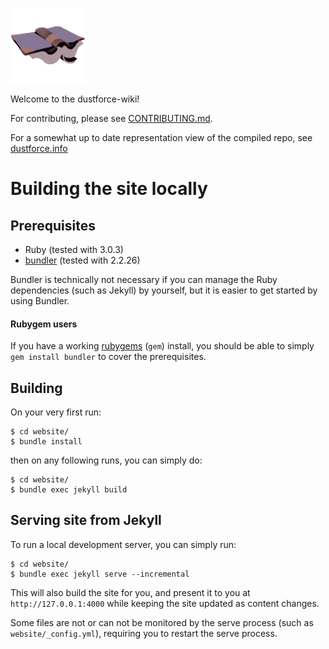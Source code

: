 ![Site Icon](/website/assets/siteicon.png)

Welcome to the dustforce-wiki!

For contributing, please see [CONTRIBUTING.md](/CONTRIBUTING.md).

For a somewhat up to date representation view of the compiled repo, see [dustforce.info](https://www.dustforce.info/)

# Building the site locally

## Prerequisites

- Ruby (tested with 3.0.3)
- [bundler](https://bundler.io/) (tested with 2.2.26)

Bundler is technically not necessary if you can manage the Ruby dependencies (such as Jekyll) by yourself, but it is easier to get started by using Bundler.

#### Rubygem users

If you have a working [rubygems](https://rubygems.org/) (`gem`) install, you should be able to simply `gem install bundler` to cover the prerequisites.

## Building

On your very first run:

```
$ cd website/
$ bundle install
```

then on any following runs, you can simply do:

```
$ cd website/
$ bundle exec jekyll build
```

## Serving site from Jekyll

To run a local development server, you can simply run:
```
$ cd website/
$ bundle exec jekyll serve --incremental
```

This will also build the site for you, and present it to you at `http://127.0.0.1:4000` while keeping the site updated as content changes.

Some files are not or can not be monitored by the serve process (such as `website/_config.yml`), requiring you to restart the serve process.

